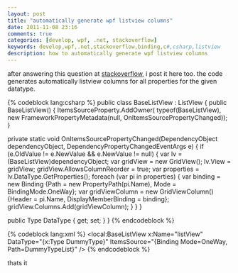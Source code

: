 ```yaml
---
layout: post
title: "automatically generate wpf listview columns"
date: 2011-11-08 23:16
comments: true
categories: [develop, wpf, .net, stackoverflow]
keywords: develop,wpf,.net,stackoverflow,binding,c#,csharp,listview
description: how to automatically generate wpf listview columns
---
```


after answering this question at [stackoverflow](http://stackoverflow.com/questions/6376280/wpf-binding-in-code), i post it here too. the code generates automatically listview columns for all properties for the given datatype.

{% codeblock lang:csharp %}
public class BaseListView : ListView
{
  public BaseListView() {
    ItemsSourceProperty.AddOwner(
        typeof(BaseListView),
        new FrameworkPropertyMetadata(null, OnItemsSourcePropertyChanged));
  }

  private static void OnItemsSourcePropertyChanged(DependencyObject dependencyObject, DependencyPropertyChangedEventArgs e) {
    if (e.OldValue != e.NewValue && e.NewValue != null) {
      var lv = (BaseListView)dependencyObject;
      var gridView = new GridView();
      lv.View = gridView;
      gridView.AllowsColumnReorder = true;
      var properties = lv.DataType.GetProperties();
      foreach (var pi in properties) {
        var binding = new Binding {Path = new PropertyPath(pi.Name), Mode = BindingMode.OneWay};
        var gridViewColumn = new GridViewColumn() {Header = pi.Name, DisplayMemberBinding = binding};
        gridView.Columns.Add(gridViewColumn);
      }
    }
  }

  public Type DataType { get; set; }
}
{% endcodeblock %}

{% codeblock lang:xml %}
<Grid>
  <local:BaseListView x:Name="listView"
                      DataType="{x:Type DummyType}"
                      ItemsSource="{Binding Mode=OneWay, Path=DummyTypeList}" />
</Grid>
{% endcodeblock %}

thats it
